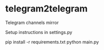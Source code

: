 # telegram2telegram
Telegram channels mirror

Setup instructions in settings.py

pip install -r requirements.txt
python main.py
